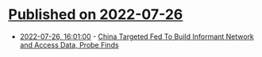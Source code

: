 # [Published on 2022-07-26](index.md)

* [2022-07-26, 16:01:00](https://it.slashdot.org/story/22/07/26/1542258/china-targeted-fed-to-build-informant-network-and-access-data-probe-finds?utm_source=rss1.0mainlinkanon&utm_medium=feed) - [China Targeted Fed To Build Informant Network and Access Data, Probe Finds](https://it.slashdot.org/story/22/07/26/1542258/china-targeted-fed-to-build-informant-network-and-access-data-probe-finds?utm_source=rss1.0mainlinkanon&utm_medium=feed)

